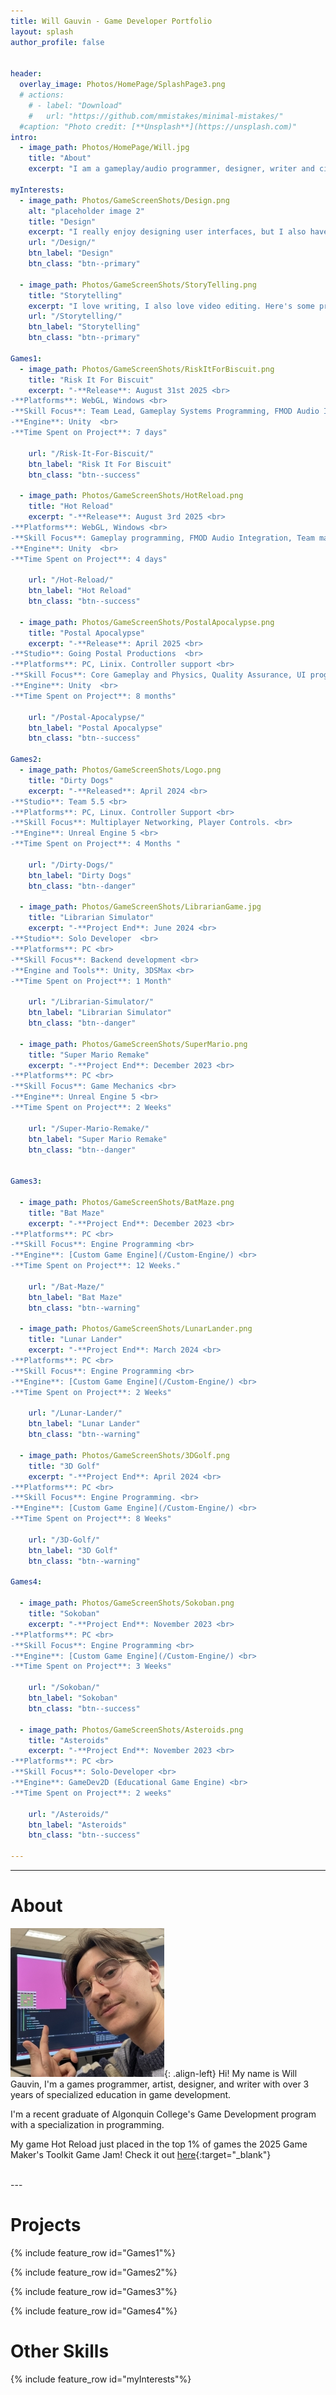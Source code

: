 ```yaml
---
title: Will Gauvin - Game Developer Portfolio
layout: splash
author_profile: false


header:
  overlay_image: Photos/HomePage/SplashPage3.png
  # actions:
    # - label: "Download"
    #   url: "https://github.com/mmistakes/minimal-mistakes/"
  #caption: "Photo credit: [**Unsplash**](https://unsplash.com)"
intro: 
  - image_path: Photos/HomePage/Will.jpg
    title: "About"
    excerpt: "I am a gameplay/audio programmer, designer, writer and cinematic artist with over 3 years of specialized education in this field."

myInterests:
  - image_path: Photos/GameScreenShots/Design.png
    alt: "placeholder image 2"
    title: "Design"
    excerpt: "I really enjoy designing user interfaces, but I also have experience in level design. Check it out!"
    url: "/Design/"
    btn_label: "Design"
    btn_class: "btn--primary"

  - image_path: Photos/GameScreenShots/StoryTelling.png
    title: "Storytelling"
    excerpt: "I love writing, I also love video editing. Here's some projects I've worked on to convey a story to the player."
    url: "/Storytelling/"
    btn_label: "Storytelling"
    btn_class: "btn--primary"

Games1:
  - image_path: Photos/GameScreenShots/RiskItForBiscuit.png
    title: "Risk It For Biscuit"
    excerpt: "-**Release**: August 31st 2025 <br>  
-**Platforms**: WebGL, Windows <br>  
-**Skill Focus**: Team Lead, Gameplay Systems Programming, FMOD Audio Integration<br> 
-**Engine**: Unity  <br> 
-**Time Spent on Project**: 7 days"

    url: "/Risk-It-For-Biscuit/"
    btn_label: "Risk It For Biscuit"
    btn_class: "btn--success"

  - image_path: Photos/GameScreenShots/HotReload.png
    title: "Hot Reload"
    excerpt: "-**Release**: August 3rd 2025 <br>  
-**Platforms**: WebGL, Windows <br>  
-**Skill Focus**: Gameplay programming, FMOD Audio Integration, Team management <br> 
-**Engine**: Unity  <br> 
-**Time Spent on Project**: 4 days"

    url: "/Hot-Reload/"
    btn_label: "Hot Reload"
    btn_class: "btn--success"

  - image_path: Photos/GameScreenShots/PostalApocalypse.png
    title: "Postal Apocalypse"
    excerpt: "-**Release**: April 2025 <br>  
-**Studio**: Going Postal Productions  <br> 
-**Platforms**: PC, Linix. Controller support <br>  
-**Skill Focus**: Core Gameplay and Physics, Quality Assurance, UI programming. <br> 
-**Engine**: Unity  <br> 
-**Time Spent on Project**: 8 months"

    url: "/Postal-Apocalypse/"
    btn_label: "Postal Apocalypse"
    btn_class: "btn--success"

Games2:
  - image_path: Photos/GameScreenShots/Logo.png
    title: "Dirty Dogs"
    excerpt: "-**Released**: April 2024 <br>
-**Studio**: Team 5.5 <br>
-**Platforms**: PC, Linux. Controller Support <br>
-**Skill Focus**: Multiplayer Networking, Player Controls. <br>
-**Engine**: Unreal Engine 5 <br>
-**Time Spent on Project**: 4 Months "

    url: "/Dirty-Dogs/"
    btn_label: "Dirty Dogs"
    btn_class: "btn--danger"

  - image_path: Photos/GameScreenShots/LibrarianGame.jpg
    title: "Librarian Simulator"
    excerpt: "-**Project End**: June 2024 <br>
-**Studio**: Solo Developer  <br> 
-**Platforms**: PC <br>
-**Skill Focus**: Backend development <br>
-**Engine and Tools**: Unity, 3DSMax <br>
-**Time Spent on Project**: 1 Month"

    url: "/Librarian-Simulator/"
    btn_label: "Librarian Simulator"
    btn_class: "btn--danger"

  - image_path: Photos/GameScreenShots/SuperMario.png
    title: "Super Mario Remake"
    excerpt: "-**Project End**: December 2023 <br> 
-**Platforms**: PC <br>
-**Skill Focus**: Game Mechanics <br>
-**Engine**: Unreal Engine 5 <br>
-**Time Spent on Project**: 2 Weeks"

    url: "/Super-Mario-Remake/"
    btn_label: "Super Mario Remake"
    btn_class: "btn--danger"


Games3:

  - image_path: Photos/GameScreenShots/BatMaze.png
    title: "Bat Maze"
    excerpt: "-**Project End**: December 2023 <br>
-**Platforms**: PC <br>
-**Skill Focus**: Engine Programming <br> 
-**Engine**: [Custom Game Engine](/Custom-Engine/) <br>
-**Time Spent on Project**: 12 Weeks."

    url: "/Bat-Maze/"
    btn_label: "Bat Maze"
    btn_class: "btn--warning"

  - image_path: Photos/GameScreenShots/LunarLander.png
    title: "Lunar Lander"
    excerpt: "-**Project End**: March 2024 <br> 
-**Platforms**: PC <br>
-**Skill Focus**: Engine Programming <br> 
-**Engine**: [Custom Game Engine](/Custom-Engine/) <br>
-**Time Spent on Project**: 2 Weeks"

    url: "/Lunar-Lander/"
    btn_label: "Lunar Lander"
    btn_class: "btn--warning"
    
  - image_path: Photos/GameScreenShots/3DGolf.png
    title: "3D Golf"
    excerpt: "-**Project End**: April 2024 <br> 
-**Platforms**: PC <br>
-**Skill Focus**: Engine Programming. <br>
-**Engine**: [Custom Game Engine](/Custom-Engine/) <br>
-**Time Spent on Project**: 8 Weeks"

    url: "/3D-Golf/"
    btn_label: "3D Golf"
    btn_class: "btn--warning"

Games4:

  - image_path: Photos/GameScreenShots/Sokoban.png
    title: "Sokoban"
    excerpt: "-**Project End**: November 2023 <br>
-**Platforms**: PC <br>
-**Skill Focus**: Engine Programming <br>
-**Engine**: [Custom Game Engine](/Custom-Engine/) <br>
-**Time Spent on Project**: 3 Weeks"

    url: "/Sokoban/"
    btn_label: "Sokoban"
    btn_class: "btn--success"

  - image_path: Photos/GameScreenShots/Asteroids.png
    title: "Asteroids"
    excerpt: "-**Project End**: November 2023 <br>
-**Platforms**: PC <br>
-**Skill Focus**: Solo-Developer <br> 
-**Engine**: GameDev2D (Educational Game Engine) <br>
-**Time Spent on Project**: 2 weeks"

    url: "/Asteroids/"
    btn_label: "Asteroids"
    btn_class: "btn--success"

---
```

<style>
  .page__hero--overlay .page__title {
    text-align: center;
  }

.page__hero--overlay .page__title,
.page__hero--overlay h1.page__title {
  color: #ffffffff !important; /* your color */
  -webkit-text-fill-color: #ffffffff !important; /* ensures no gradient mask */
}
.page__hero--overlay .page__title {
  display: inline-block; /* shrink-wrap to text */
  background-color: rgba(0, 0, 0, 0.5); /* 50% black */
  padding: 0.3em 0.3em;
  border-radius: 6px;
  margin: 0 auto;
}

</style>

---

# About

![image-left](Photos/HomePage/Will246.jpg){: .align-left}
Hi! My name is Will Gauvin, I'm a games programmer, artist, designer, and writer with over 3 years of specialized education in game development.

I'm a recent graduate of Algonquin College's Game Development program with a specialization in programming.

My game Hot Reload just placed in the top 1% of games the 2025 Game Maker's Toolkit Game Jam! Check it out [here](https://willygauvin.itch.io/hotreload){:target="_blank"}

<br>
---


# Projects

{% include feature_row id="Games1"%}

{% include feature_row id="Games2"%}

{% include feature_row id="Games3"%}

{% include feature_row id="Games4"%}

# Other Skills

{% include feature_row id="myInterests"%}




<!--- 
{% include feature_row id="feature_row3" type="right" %}

-->

